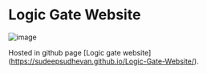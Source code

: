 # Logic Gate Website

![image](https://github.com/sudeepsudhevan/Logic-Gate-Website/assets/31392327/c1592193-c565-4f3a-bfb7-7e1a8dca493b)

Hosted in github page [Logic gate website] (https://sudeepsudhevan.github.io/Logic-Gate-Website/).
